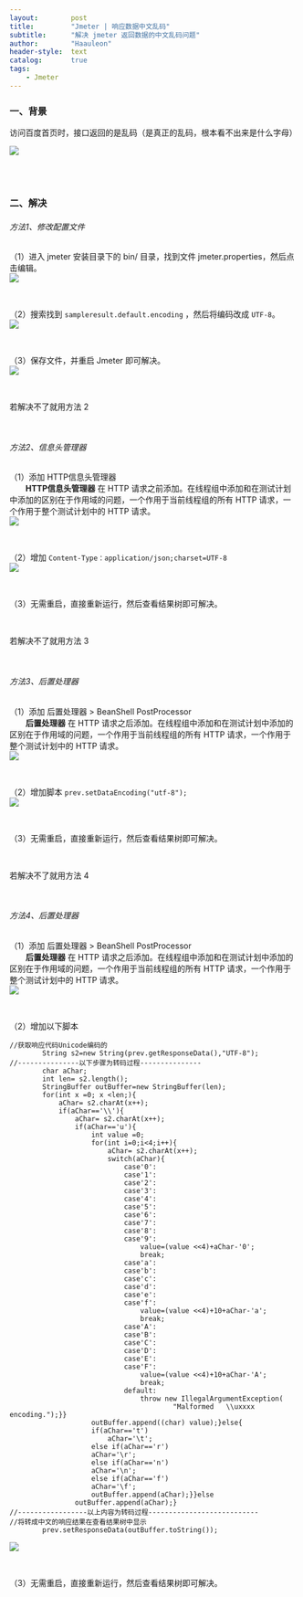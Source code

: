 ```yaml
---
layout:        post
title:         "Jmeter | 响应数据中文乱码"
subtitle:      "解决 jmeter 返回数据的中文乱码问题"
author:        "Haauleon"
header-style:  text
catalog:       true
tags:
    - Jmeter
---
```


### 一、背景
访问百度首页时，接口返回的是乱码（是真正的乱码，根本看不出来是什么字母）       

![](\img\in-post\post-jmeter\2022-07-21-jmeter-utf8-1.png) 

<br>
<br>

### 二、解决
###### 方法1、修改配置文件
（1）进入 jmeter 安装目录下的 bin/ 目录，找到文件 jmeter.properties，然后点击编辑。     
![](\img\in-post\post-jmeter\2022-07-21-jmeter-utf8-2.png)     

<br>

（2）搜索找到 `sampleresult.default.encoding` ，然后将编码改成 `UTF-8`。    
![](\img\in-post\post-jmeter\2022-07-21-jmeter-utf8-3.png)        

<br>

（3）保存文件，并重启 Jmeter 即可解决。       
![](\img\in-post\post-jmeter\2022-07-21-jmeter-utf8-4.png)      

<br>

若解决不了就用方法 2

<br>

###### 方法2、信息头管理器
（1）添加 HTTP信息头管理器     
&emsp;&emsp;**HTTP信息头管理器** 在 HTTP 请求之前添加。在线程组中添加和在测试计划中添加的区别在于作用域的问题，一个作用于当前线程组的所有 HTTP 请求，一个作用于整个测试计划中的 HTTP 请求。           
![](\img\in-post\post-jmeter\2022-07-21-jmeter-utf8-5.png)         

<br>

（2）增加 `Content-Type：application/json;charset=UTF-8`         
![](\img\in-post\post-jmeter\2022-07-21-jmeter-utf8-6.png)        

<br>

（3）无需重启，直接重新运行，然后查看结果树即可解决。      

<br>

若解决不了就用方法 3    

<br>

###### 方法3、后置处理器
（1）添加 后置处理器 > BeanShell PostProcessor        
&emsp;&emsp;**后置处理器** 在 HTTP 请求之后添加。在线程组中添加和在测试计划中添加的区别在于作用域的问题，一个作用于当前线程组的所有 HTTP 请求，一个作用于整个测试计划中的 HTTP 请求。   
![](\img\in-post\post-jmeter\2022-07-21-jmeter-utf8-7.png)     

<br>

（2）增加脚本 `prev.setDataEncoding("utf-8");`       
![](\img\in-post\post-jmeter\2022-07-21-jmeter-utf8-8.png)         

<br>

（3）无需重启，直接重新运行，然后查看结果树即可解决。

<br>

若解决不了就用方法 4    

<br>

###### 方法4、后置处理器
（1）添加 后置处理器 > BeanShell PostProcessor        
&emsp;&emsp;**后置处理器** 在 HTTP 请求之后添加。在线程组中添加和在测试计划中添加的区别在于作用域的问题，一个作用于当前线程组的所有 HTTP 请求，一个作用于整个测试计划中的 HTTP 请求。   
![](\img\in-post\post-jmeter\2022-07-21-jmeter-utf8-7.png)     

<br>

（2）增加以下脚本           
```
//获取响应代码Unicode编码的
        String s2=new String(prev.getResponseData(),"UTF-8");
//---------------以下步骤为转码过程---------------
        char aChar;
        int len= s2.length();
        StringBuffer outBuffer=new StringBuffer(len);
        for(int x =0; x <len;){
            aChar= s2.charAt(x++);
            if(aChar=='\\'){
                aChar= s2.charAt(x++);
                if(aChar=='u'){
                    int value =0;
                    for(int i=0;i<4;i++){
                        aChar= s2.charAt(x++);
                        switch(aChar){
                            case'0':
                            case'1':
                            case'2':
                            case'3':
                            case'4':
                            case'5':
                            case'6':
                            case'7':
                            case'8':
                            case'9':
                                value=(value <<4)+aChar-'0';
                                break;
                            case'a':
                            case'b':
                            case'c':
                            case'd':
                            case'e':
                            case'f':
                                value=(value <<4)+10+aChar-'a';
                                break;
                            case'A':
                            case'B':
                            case'C':
                            case'D':
                            case'E':
                            case'F':
                                value=(value <<4)+10+aChar-'A';
                                break;
                            default:
                                throw new IllegalArgumentException(
                                        "Malformed   \\uxxxx  encoding.");}}
                    outBuffer.append((char) value);}else{
                    if(aChar=='t')
                        aChar='\t';
                    else if(aChar=='r')
                    aChar='\r';
                    else if(aChar=='n')
                    aChar='\n';
                    else if(aChar=='f')
                    aChar='\f';
                    outBuffer.append(aChar);}}else
                outBuffer.append(aChar);}
//-----------------以上内容为转码过程---------------------------
//将转成中文的响应结果在查看结果树中显示
        prev.setResponseData(outBuffer.toString());
```      
![](\img\in-post\post-jmeter\2022-07-21-jmeter-utf8-9.png)         

<br>

（3）无需重启，直接重新运行，然后查看结果树即可解决。